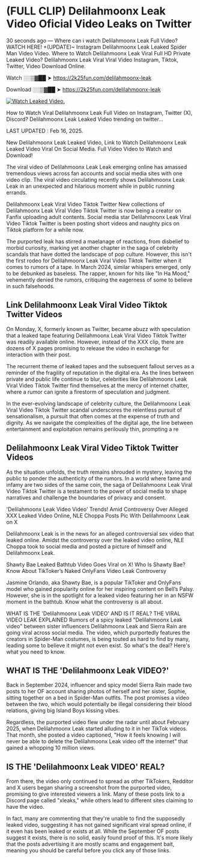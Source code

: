 # (FULL CLIP) Delilahmoonx Leak Video Oficial Video Leaks on Twitter

30 seconds ago — Where can i watch Delilahmoonx Leak Full Video? WATCH HERE! +(UPDATE)~ Instagram Delilahmoonx Leak Leaked Spider Man Video Video. Where to Watch Delilahmoonx Leak Viral Full HD Private Leaked Video? Delilahmoonx Leak Viral Viral Video Instagram, Tiktok, Twitter, Video Download Online.

Watch ░░▒▓██ ➤ https://2k25fun.com/delilahmoonx-leak

Download ░░▒▓██ ➤ https://2k25fun.com/delilahmoonx-leak

[![Watch Leaked Video.](https://miro.medium.com/v2/resize:fit:828/format:webp/1*cilzJN44JGOrTw9NJCrNHA.gif "Watch Leaked Video")](https://2k25fun.com/delilahmoonx-leak)

How to Watch Viral Delilahmoonx Leak Full Video on Instagram, Twitter (X), Discord? Delilahmoonx Leak Leaked Video trending on twitter...

LAST UPDATED : Feb 16, 2025.

New Delilahmoonx Leak Leaked Video, Link to Watch Delilahmoonx Leak Leaked Video Viral On Social Media. Full Video Video to Watch and Download!

The viral video of Delilahmoonx Leak Leak emerging online has amassed tremendous views across fan accounts and social media sites with one video clip. The viral video circulating recently shows Delilahmoonx Leak Leak in an unexpected and hilarious moment while in public running errands.

Delilahmoonx Leak Viral Video Tiktok Twitter New collections of Delilahmoonx Leak Viral Video Tiktok Twitter is now being a creator on Fanfix uploading adult contents. Social media star Delilahmoonx Leak Viral Video Tiktok Twitter is been posting short videos and naughty pics on Tiktok platform for a while now.

The purported leak has stirred a maelanage of reactions, from disbelief to morbid curiosity, marking yet another chapter in the saga of celebrity scandals that have dotted the landscape of pop culture. However, this isn't the first rodeo for Delilahmoonx Leak Viral Video Tiktok Twitter when it comes to rumors of a tape. In March 2024, similar whispers emerged, only to be debunked as baseless. The rapper, known for hits like "In Ha Mood," vehemently denied the rumors, critiquing the eagerness of some to believe in such falsehoods.

## Link Delilahmoonx Leak Viral Video Tiktok Twitter Videos

On Monday, X, formerly known as Twitter, became abuzz with speculation that a leaked tape featuring Delilahmoonx Leak Viral Video Tiktok Twitter was readily available online. However, instead of the XXX clip, there are dozens of X pages promising to release the video in exchange for interaction with their post.

The recurrent theme of leaked tapes and the subsequent fallout serves as a reminder of the fragility of reputation in the digital era. As the lines between private and public life continue to blur, celebrities like Delilahmoonx Leak Viral Video Tiktok Twitter find themselves at the mercy of internet chatter, where a rumor can ignite a firestorm of speculation and judgment.

In the ever-evolving landscape of celebrity culture, the Delilahmoonx Leak Viral Video Tiktok Twitter scandal underscores the relentless pursuit of sensationalism, a pursuit that often comes at the expense of truth and dignity. As we navigate the complexities of the digital age, the line between entertainment and exploitation remains perilously thin, prompting a re

##  Delilahmoonx Leak Viral Video Tiktok Twitter Videos

As the situation unfolds, the truth remains shrouded in mystery, leaving the public to ponder the authenticity of the rumors. In a world where fame and infamy are two sides of the same coin, the saga of Delilahmoonx Leak Viral Video Tiktok Twitter is a testament to the power of social media to shape narratives and challenge the boundaries of privacy and consent.

'Delilahmoonx Leak Video Video' Trends! Amid Controversy Over Alleged XXX Leaked Video Online, NLE Choppa Posts Pic With Delilahmoonx Leak on X

Delilahmoonx Leak is in the news for an alleged controversial sex video that leaked online. Amidst the controversy over the leaked video online, NLE Choppa took to social media and posted a picture of himself and Delilahmoonx Leak.

Shawty Bae Leaked Bathtub Video Goes Viral on X! Who Is Shawty Bae? Know About TikToker’s Naked OnlyFans Video Leak Controversy

Jasmine Orlando, aka Shawty Bae, is a popular TikToker and OnlyFans model who gained popularity online for her inspiring content on Bell’s Palsy. However, she is in the spotlight for a leaked video featuring her in an NSFW moment in the bathtub. Know what the controversy is all about.

WHAT IS THE 'Delilahmoonx Leak VIDEO' AND IS IT REAL? THE VIRAL VIDEO LEAK EXPLAINED Rumors of a spicy leaked "Delilahmoonx Leak video" between sister influencers Delilahmoonx Leak and Sierra Rain are going viral across social media. The video, which purportedly features the creators in Spider-Man costumes, is being touted as hard to find by many, leading some to believe it might not even exist. So what's the deal? Here's what you need to know.

## WHAT IS THE 'Delilahmoonx Leak VIDEO?'

Back in September 2024, influencer and spicy model Sierra Rain made two posts to her OF account sharing photos of herself and her sister, Sophie, sitting together on a bed in Spider-Man outfits. The post promises a video between the two, which would potentially be illegal considering their blood relations, giving big Island Boys kissing vibes.

Regardless, the purported video flew under the radar until about February 2025, when Delilahmoonx Leak started alluding to it in her TikTok videos. That month, she posted a video captioned, "How it feels knowing I will never be able to delete the Delilahmoonx Leak video off the internet" that gained a whopping 10 million views.

## IS THE 'Delilahmoonx Leak VIDEO' REAL?

From there, the video only continued to spread as other TikTokers, Redditor and X users began sharing a screenshot from the purported video, promising to give interested viewers a link. Many of these posts link to a Discord page called "xleaks," while others lead to different sites claiming to have the video.

In fact, many are commenting that they're unable to find the supposedly leaked video, suggesting it has not gained significant viral spread online, if it even has been leaked or exists at all. While the September OF posts suggest it exists, there is no solid, easily found proof of this. It's more likely that the posts advertising it are mostly scams and engagement bait, meaning you should be careful before you click any of those links.